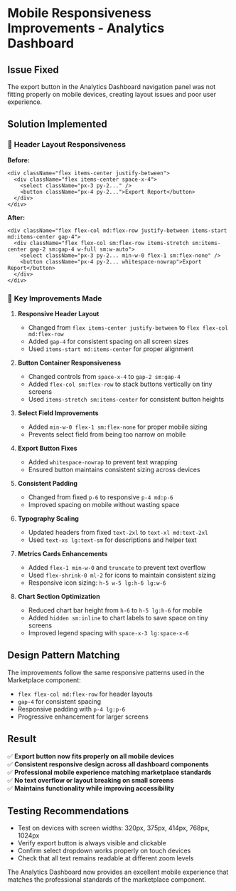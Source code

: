 # Mobile Responsiveness Improvements - Analytics Dashboard

## Issue Fixed
The export button in the Analytics Dashboard navigation panel was not fitting properly on mobile devices, creating layout issues and poor user experience.

## Solution Implemented

### 📱 **Header Layout Responsiveness**
**Before:**
```tsx
<div className="flex items-center justify-between">
  <div className="flex items-center space-x-4">
    <select className="px-3 py-2..." />
    <button className="px-4 py-2...">Export Report</button>
  </div>
</div>
```

**After:**
```tsx
<div className="flex flex-col md:flex-row justify-between items-start md:items-center gap-4">
  <div className="flex flex-col sm:flex-row items-stretch sm:items-center gap-2 sm:gap-4 w-full sm:w-auto">
    <select className="px-3 py-2... min-w-0 flex-1 sm:flex-none" />
    <button className="px-4 py-2... whitespace-nowrap">Export Report</button>
  </div>
</div>
```

### 🎯 **Key Improvements Made**

1. **Responsive Header Layout**
   - Changed from `flex items-center justify-between` to `flex flex-col md:flex-row`
   - Added `gap-4` for consistent spacing on all screen sizes
   - Used `items-start md:items-center` for proper alignment

2. **Button Container Responsiveness**
   - Changed controls from `space-x-4` to `gap-2 sm:gap-4`
   - Added `flex-col sm:flex-row` to stack buttons vertically on tiny screens
   - Used `items-stretch sm:items-center` for consistent button heights

3. **Select Field Improvements**
   - Added `min-w-0 flex-1 sm:flex-none` for proper mobile sizing
   - Prevents select field from being too narrow on mobile

4. **Export Button Fixes**
   - Added `whitespace-nowrap` to prevent text wrapping
   - Ensured button maintains consistent sizing across devices

5. **Consistent Padding**
   - Changed from fixed `p-6` to responsive `p-4 md:p-6`
   - Improved spacing on mobile without wasting space

6. **Typography Scaling**
   - Updated headers from fixed `text-2xl` to `text-xl md:text-2xl`
   - Used `text-xs lg:text-sm` for descriptions and helper text

7. **Metrics Cards Enhancements**
   - Added `flex-1 min-w-0` and `truncate` to prevent text overflow
   - Used `flex-shrink-0 ml-2` for icons to maintain consistent sizing
   - Responsive icon sizing: `h-5 w-5 lg:h-6 lg:w-6`

8. **Chart Section Optimization**
   - Reduced chart bar height from `h-6` to `h-5 lg:h-6` for mobile
   - Added `hidden sm:inline` to chart labels to save space on tiny screens
   - Improved legend spacing with `space-x-3 lg:space-x-6`

## Design Pattern Matching

The improvements follow the same responsive patterns used in the Marketplace component:
- `flex flex-col md:flex-row` for header layouts
- `gap-4` for consistent spacing
- Responsive padding with `p-4 lg:p-6`
- Progressive enhancement for larger screens

## Result

✅ **Export button now fits properly on all mobile devices**  
✅ **Consistent responsive design across all dashboard components**  
✅ **Professional mobile experience matching marketplace standards**  
✅ **No text overflow or layout breaking on small screens**  
✅ **Maintains functionality while improving accessibility**

## Testing Recommendations

- Test on devices with screen widths: 320px, 375px, 414px, 768px, 1024px
- Verify export button is always visible and clickable
- Confirm select dropdown works properly on touch devices
- Check that all text remains readable at different zoom levels

The Analytics Dashboard now provides an excellent mobile experience that matches the professional standards of the marketplace component.